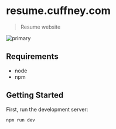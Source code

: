 # resume.cuffney.com

> Resume website

![primary](https://github.com/jcuffney/resume.cuffney.com/actions/workflows/primary.yml/badge.svg)

## Requirements

- node
- npm

## Getting Started

First, run the development server:

`npm run dev`
